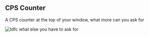 ## CPS Counter
A CPS counter at the top of your window, what more can you ask for

![Idfc what else you have to ask for](https://i.vgy.me/WntsNl.png)
